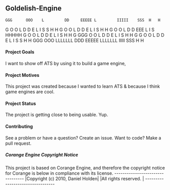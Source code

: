 ## Goldelish-Engine ##

    GGG	     OOO    L	      DD     EEEEE L         IIIII    SSS  H   H
  G    	   O	 O  L	      D	  D  E	   L           I    S  	 S H   H
 G     	  O 	  O L	      D	   D E	   L           I    S  	   H   H
 G     	  O    	  O L	      D	   D EEE   L           I     S 	   HHHHH
 G     	  O	  O L	      D	   D E	   L           I      S	   H   H
 G    GGG O       O L  	      D	   D E	   L           I       S   H   H
  G     G  O	 O  L 	      D	  D  E	   L           I   S    S  H   H
    GGG	     OOO    LLLLLLL   DDD    EEEEE LLLLLLL   IIIII   SSS   H   H

#### Project Goals ####
  I want to show off ATS by using it to build a game engine,

#### Project Motives ####
  This project was created because I wanted to learn ATS & because I think game engines are cool.

#### Project Status ####
  The project is getting close to being usable.  Yup.

#### Contributing ####
  See a problem or have a question?  Create an issue.  Want to code?  Make a pull request.

##### Corange Engine Copyright Notice #####
  This project is based on Corange Engine, and therefore the copyright notice for Corange is below in compliance with its license.
*---------------------------------*
|Copyright (c) 2010, Daniel Holden|
|All rights reserved.		  |
*---------------------------------*